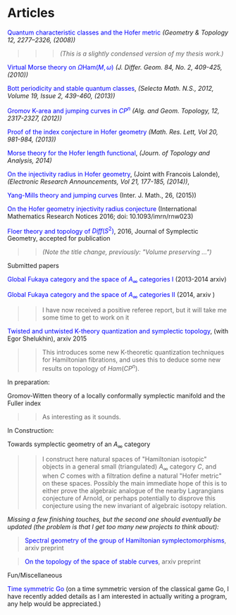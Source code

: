<STYLE>
<!--
A{text-decoration:none}
A{color:blue}
-->
</STYLE>


# Articles 
[Quantum characteristic classes and the Hofer metric][1]
*(Geometry & Topology 12, 2277–2326, (2008))*

> > >*(This is a slightly condensed version of my
thesis work.)*

[Virtual Morse theory on $\Omega \text {Ham} (M, \omega)$][2] *(J.
Differ. Geom. 84, No. 2, 409-425, (2010))*

[Bott periodicity and stable quantum classes][3], *(Selecta Math.
N.S., 2012, Volume 19, Issue 2, 439-460, (2013))*

[Gromov K-area and jumping curves in $CP^n$][4]  *(Alg. and Geom.
Topology, 12, 2317-2327, (2012))*

[Proof of the index conjecture in Hofer geometry][7] *(Math. Res.
Lett, Vol 20, 981-984, (2013))*

[Morse theory for the Hofer length functional][8], *(Journ. of
Topology and Analysis,  2014)*

[On the injectivity radius in Hofer geometry][10], (Joint with
Francois Lalonde), *(Electronic Research Announcements, Vol 21, 177-185, (2014))*,  

[Yang-Mills theory and jumping curves][9] (Inter. J. Math., 26,  (2015)) 

[On the Hofer geometry injectivity radius conjecture][16] (International Mathematics Research Notices 2016;
doi: 10.1093/imrn/rnw023)

[Floer theory and topology of $Diff (S ^2)$][11], 2016, Journal of Symplectic Geometry, accepted for publication

> > *(Note the title change, previously: "Volume preserving ...")*

Submitted papers


[Global Fukaya category and the space of $A_\infty$ categories I][5]
(2013-2014 arxiv)

[Global Fukaya category and the space of $A_\infty$ categories
II][6] (2014, arxiv )

> > I have now received a positive referee report, but it will take me some time to get to work on it

[Twisted and untwisted K-theory quantization and symplectic topology][17], (with Egor Shelukhin), arxiv 2015

> > This introduces some new K-theoretic quantization techniques for  Hamiltonian fibrations, and uses this to deduce some new results on topology of $Ham (CP ^n)$.

In preparation:

Gromov-Witten theory of a locally conformally symplectic manifold and the Fuller index

>> As interesting as it sounds.

In Construction:

Towards symplectic geometry of an $A_{\infty}$ category
   
> > I  construct here natural spaces of "Hamiltonian isotopic"  objects in a general small (triangulated) $A_{\infty}$ category $C$, and when $C$ comes with 
a filtration define a natural "Hofer metric" on these spaces. Possibly the main immediate hope of this is to either prove the algebraic analogue of the nearby Lagrangians conjecture of Arnold, or perhaps potentially to disprove this conjecture using the new invariant of algebraic isotopy relation.

<!-- Gromov Witten theory of locally conformal symplectic manifolds, and the Weinstein conjecture, in construction and top secret :) -->

*Missing a few finishing touches, but the second one should eventually be
updated (the problem is that I get too many new projects to think about):*

> [Spectral geometry of the group of Hamiltonian
symplectomorphisms][12], arxiv preprint

> [On the topology of the space of stable curves][13], arxiv preprint

Fun/Miscellaneous

[Time symmetric Go][14] (on a time symmetric version of the
classical game Go, I have recently added details as I am interested in actually writing a program, any help would be appreciated.)

[1]: http://arxiv.org/pdf/0709.4510.pdf
[2]:
https://docs.google.com/file/d/0B1BCuxjt683fbnVpaTNrUEQxeVk/edit
[3]: http://arxiv.org/pdf/0912.2948.pdf
[4]: http://arxiv.org/pdf/1006.4383.pdf
[5]: http://arxiv.org/abs/1307.3991
[6]: http://arxiv.org/pdf/1408.3250.pdf
[7]: http://arxiv.org/pdf/1204.3098v3 
[8]: http://arxiv.org/pdf/1308.3456v3 
[9]: http://arxiv.org/pdf/1312.0928v3 
[10]: http://www.aimsciences.org/journals/doIpChk.jsp?paperID=10672&mode=full
[11]: http://arxiv.org/pdf/1409.3975.pdf
[12]:
https://docs.google.com/file/d/0B1BCuxjt683fNGtVc3Y3OG9TMTA/edit
[13]:
https://docs.google.com/file/d/0B1BCuxjt683fSkNHdjA4QXJwSm8/edit 
[14]: https://www.dropbox.com/s/dapssg0zsake8z3/Sgo.pdf?dl=0
[16]: https://www.dropbox.com/s/mf54vt1f5b9ulah/injectivitynoLinfty.pdf?dl=0
[15]: http://www.worldscientific.com/doi/pdf/10.1142/S0129167X15500299?src=recsys 
[17]: http://arxiv.org/pdf/1508.06793.pdf
